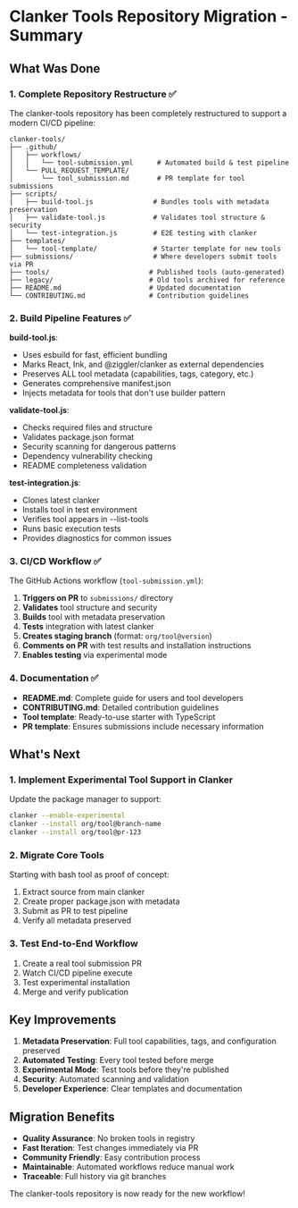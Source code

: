 # Clanker Tools Repository Migration - Summary

## What Was Done

### 1. Complete Repository Restructure ✅

The clanker-tools repository has been completely restructured to support a modern CI/CD pipeline:

```
clanker-tools/
├── .github/
│   ├── workflows/
│   │   └── tool-submission.yml      # Automated build & test pipeline
│   └── PULL_REQUEST_TEMPLATE/
│       └── tool_submission.md       # PR template for tool submissions
├── scripts/
│   ├── build-tool.js               # Bundles tools with metadata preservation
│   ├── validate-tool.js            # Validates tool structure & security
│   └── test-integration.js         # E2E testing with clanker
├── templates/
│   └── tool-template/              # Starter template for new tools
├── submissions/                    # Where developers submit tools via PR
├── tools/                         # Published tools (auto-generated)
├── legacy/                        # Old tools archived for reference
├── README.md                      # Updated documentation
└── CONTRIBUTING.md                # Contribution guidelines
```

### 2. Build Pipeline Features ✅

**build-tool.js**:
- Uses esbuild for fast, efficient bundling
- Marks React, Ink, and @ziggler/clanker as external dependencies
- Preserves ALL tool metadata (capabilities, tags, category, etc.)
- Generates comprehensive manifest.json
- Injects metadata for tools that don't use builder pattern

**validate-tool.js**:
- Checks required files and structure
- Validates package.json format
- Security scanning for dangerous patterns
- Dependency vulnerability checking
- README completeness validation

**test-integration.js**:
- Clones latest clanker
- Installs tool in test environment
- Verifies tool appears in --list-tools
- Runs basic execution tests
- Provides diagnostics for common issues

### 3. CI/CD Workflow ✅

The GitHub Actions workflow (`tool-submission.yml`):

1. **Triggers on PR** to `submissions/` directory
2. **Validates** tool structure and security
3. **Builds** tool with metadata preservation
4. **Tests** integration with latest clanker
5. **Creates staging branch** (format: `org/tool@version`)
6. **Comments on PR** with test results and installation instructions
7. **Enables testing** via experimental mode

### 4. Documentation ✅

- **README.md**: Complete guide for users and tool developers
- **CONTRIBUTING.md**: Detailed contribution guidelines
- **Tool template**: Ready-to-use starter with TypeScript
- **PR template**: Ensures submissions include necessary information

## What's Next

### 1. Implement Experimental Tool Support in Clanker

Update the package manager to support:
```bash
clanker --enable-experimental
clanker --install org/tool@branch-name
clanker --install org/tool@pr-123
```

### 2. Migrate Core Tools

Starting with bash tool as proof of concept:
1. Extract source from main clanker
2. Create proper package.json with metadata
3. Submit as PR to test pipeline
4. Verify all metadata preserved

### 3. Test End-to-End Workflow

1. Create a real tool submission PR
2. Watch CI/CD pipeline execute
3. Test experimental installation
4. Merge and verify publication

## Key Improvements

1. **Metadata Preservation**: Full tool capabilities, tags, and configuration preserved
2. **Automated Testing**: Every tool tested before merge
3. **Experimental Mode**: Test tools before they're published
4. **Security**: Automated scanning and validation
5. **Developer Experience**: Clear templates and documentation

## Migration Benefits

- **Quality Assurance**: No broken tools in registry
- **Fast Iteration**: Test changes immediately via PR
- **Community Friendly**: Easy contribution process
- **Maintainable**: Automated workflows reduce manual work
- **Traceable**: Full history via git branches

The clanker-tools repository is now ready for the new workflow!